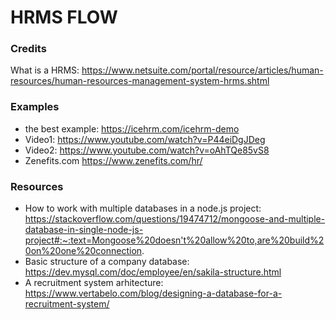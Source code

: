 # HRMS FLOW

### Credits
What is a HRMS: https://www.netsuite.com/portal/resource/articles/human-resources/human-resources-management-system-hrms.shtml


### Examples
* the best example: https://icehrm.com/icehrm-demo
* Video1: https://www.youtube.com/watch?v=P44eiDgJDeg
* Video2: https://www.youtube.com/watch?v=oAhTQe85vS8
* Zenefits.com https://www.zenefits.com/hr/

### Resources
* How to work with multiple databases in a node.js project: https://stackoverflow.com/questions/19474712/mongoose-and-multiple-database-in-single-node-js-project#:~:text=Mongoose%20doesn't%20allow%20to,are%20build%20on%20one%20connection.
* Basic structure of a company database: https://dev.mysql.com/doc/employee/en/sakila-structure.html
* A recruitment system arhitecture: https://www.vertabelo.com/blog/designing-a-database-for-a-recruitment-system/